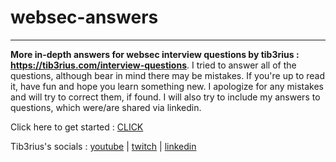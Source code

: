 # websec-answers
---
**More in-depth answers for websec interview questions by tib3rius : https://tib3rius.com/interview-questions**. I tried to answer all of the questions, although bear in mind there may be mistakes. If you're up to read it, have fun and hope you learn something new. I apologize for any mistakes and will try to correct them, if found. I will also try to include my answers to questions, which were/are shared via linkedin.

Click here to get started : <a href="https://github.com/x1trap/websec-answers/blob/main/Tiberius%20websec/Web%20AppSec%20Interview%20Answers..md">CLICK</a>


Tib3rius's socials : <a href="https://www.youtube.com/@Tib3rius">youtube</a> | <a href="https://www.twitch.tv/0xtib3rius">twitch</a> | <a href="https://www.linkedin.com/in/tib3rius/">linkedin</a>
